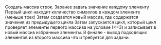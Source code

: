 Создать массив строк. Заранее задать значение каждому элементу
Первый цикл находит количество символов в каждом элементе (меньше трех)
Затем создается новый массив, где содержатся значения из предыдущего цикла
 Затем запускается цикл, который  цикл проверяет элементы первого массива на условие (<=3) и записывает в новый массив избранные элементы. 
В финале -  вывод подходящих элементов из второго массива что и требуется для задачи.